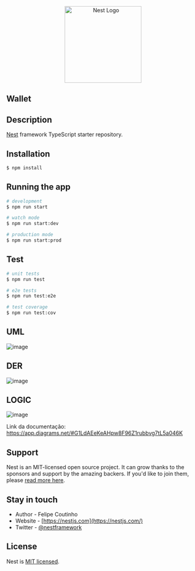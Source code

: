 <p align="center">
  <a href="http://nestjs.com/" target="blank"><img src="https://nestjs.com/img/logo-small.svg" width="200" alt="Nest Logo" /></a>
</p>

## Wallet
## Description

[Nest](https://github.com/nestjs/nest) framework TypeScript starter repository.

## Installation

```bash
$ npm install
```

## Running the app

```bash
# development
$ npm run start

# watch mode
$ npm run start:dev

# production mode
$ npm run start:prod
```

## Test

```bash
# unit tests
$ npm run test

# e2e tests
$ npm run test:e2e

# test coverage
$ npm run test:cov
```
## UML
![image](https://user-images.githubusercontent.com/30913247/230661192-3f1a0a49-2c25-4cfc-a0a2-534ae440fd33.png)

## DER
![image](https://user-images.githubusercontent.com/30913247/230661354-7b38021e-bacc-4155-af26-504a3fdc7fae.png)

## LOGIC
![image](https://user-images.githubusercontent.com/30913247/229671390-6ee5295a-adba-4fd2-94e9-10d74f88ed2b.png)

Link da documentação: https://app.diagrams.net/#G1LdAEeKeAHpw8F96Z1rubbvg7tL5a046K

## Support

Nest is an MIT-licensed open source project. It can grow thanks to the sponsors and support by the amazing backers. If you'd like to join them, please [read more here](https://docs.nestjs.com/support).

## Stay in touch

- Author - Felipe Coutinho
- Website - [https://nestjs.com](https://nestjs.com/)
- Twitter - [@nestframework](https://twitter.com/nestframework)

## License

Nest is [MIT licensed](LICENSE).
